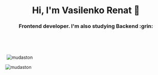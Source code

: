 <h1 align="center">Hi, I'm Vasilenko Renat 👋</h1>
<h3 align="center">Frontend developer. I'm also studying Backend :grin:</h3>

<br />

<p align="left"></p>

<br />

<p>
  &nbsp;<img
    align="center"
    src="https://github-readme-stats.vercel.app/api?username=mudaston&show_icons=true&theme=dracula&hide_border=true&locale=en"
    alt="mudaston"
  />
</p>

<p>
  <img
    align="left"
    src="https://github-readme-stats.vercel.app/api/top-langs?username=mudaston&show_icons=true&theme=dracula&hide_border=true&locale=en&layout=compact"
    alt="mudaston"
  />
</p>
